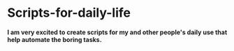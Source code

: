 # Scripts-for-daily-life

**I am very excited to create scripts for my and other people's daily use that help automate the boring tasks.**

